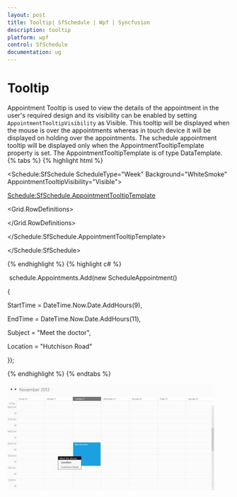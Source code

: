 ```yaml
---
layout: post
title: Tooltip| SfSchedule | Wpf | Syncfusion
description: tooltip
platform: wpf
control: SfSchedule
documentation: ug
---
```


# Tooltip

Appointment Tooltip is used to view the details of the appointment in the user's required design and its visibility can be enabled by setting `AppointmentTooltipVisibility` as Visible. This tooltip will be displayed when the mouse is over the appointments whereas in touch device it will be displayed on holding over the appointments. The schedule appointment tooltip will be displayed only when the AppointmentTooltipTemplate property is set. The AppointmentTooltipTemplate is of type DataTemplate.
{% tabs %}
{% highlight html %}




<Schedule:SfSchedule ScheduleType="Week" Background="WhiteSmoke" AppointmentTooltipVisibility="Visible">

<Schedule:SfSchedule.AppointmentTooltipTemplate>

<ControlTemplate>

<Grid Background="WhiteSmoke"  Height="90" Width="210">

<Grid.RowDefinitions>

<RowDefinition/>

<RowDefinition Height="10"/>

<RowDefinition/>

<RowDefinition />

</Grid.RowDefinitions>

<Border Grid.Row="0" Background="{Binding AppointmentBackground}">

<TextBlock Margin="10,5,0,0"  FontSize="16" Text="{Binding Subject}" Grid.Row="0"/>

</Border>

<TextBlock FontSize="16" FontWeight="Bold" FontStyle="Italic" Margin="20,0,0,0" Text="Location: " Grid.Row="2"/>

<TextBlock FontSize="16" Margin="20,0,0,0" Text="{Binding Location}" Grid.Row="3"/>

</Grid>

</ControlTemplate>

</Schedule:SfSchedule.AppointmentTooltipTemplate>

</Schedule:SfSchedule>


{% endhighlight  %}
{% highlight c# %}




 schedule.Appointments.Add(new ScheduleAppointment()

{

StartTime = DateTime.Now.Date.AddHours(9),

EndTime = DateTime.Now.Date.AddHours(11),

Subject = "Meet the doctor",

Location = "Hutchison Road"

});

{% endhighlight  %}
{% endtabs %}

![](Tooltip_images/Tooltip_img1.jpeg)



